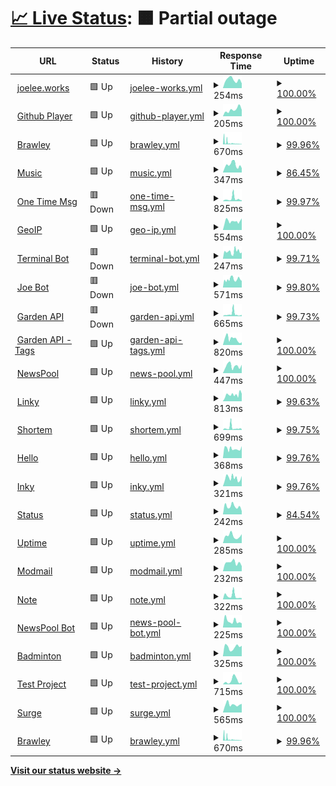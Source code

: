# [📈 Live Status](https://upptime.github.io/upptime): <!--live status--> **🟧 Partial outage**

<!--start: status pages-->
<!-- This summary is generated by Upptime (https://github.com/upptime/upptime) -->
<!-- Do not edit this manually, your changes will be overwritten -->
<!-- prettier-ignore -->
| URL | Status | History | Response Time | Uptime |
| --- | ------ | ------- | ------------- | ------ |
| <img alt="" src="https://icons.duckduckgo.com/ip3/joelee.works.ico" height="13"> [joelee.works](https://joelee.works) | 🟩 Up | [joelee-works.yml](https://github.com/iamsurgee/uptime/commits/HEAD/history/joelee-works.yml) | <details><summary><img alt="Response time graph" src="./graphs/joelee-works/response-time-week.png" height="20"> 254ms</summary><br><a href="https://iamsurgee.github.io/uptime/history/joelee-works"><img alt="Response time 390" src="https://img.shields.io/endpoint?url=https%3A%2F%2Fraw.githubusercontent.com%2Fiamsurgee%2Fuptime%2FHEAD%2Fapi%2Fjoelee-works%2Fresponse-time.json"></a><br><a href="https://iamsurgee.github.io/uptime/history/joelee-works"><img alt="24-hour response time 146" src="https://img.shields.io/endpoint?url=https%3A%2F%2Fraw.githubusercontent.com%2Fiamsurgee%2Fuptime%2FHEAD%2Fapi%2Fjoelee-works%2Fresponse-time-day.json"></a><br><a href="https://iamsurgee.github.io/uptime/history/joelee-works"><img alt="7-day response time 254" src="https://img.shields.io/endpoint?url=https%3A%2F%2Fraw.githubusercontent.com%2Fiamsurgee%2Fuptime%2FHEAD%2Fapi%2Fjoelee-works%2Fresponse-time-week.json"></a><br><a href="https://iamsurgee.github.io/uptime/history/joelee-works"><img alt="30-day response time 391" src="https://img.shields.io/endpoint?url=https%3A%2F%2Fraw.githubusercontent.com%2Fiamsurgee%2Fuptime%2FHEAD%2Fapi%2Fjoelee-works%2Fresponse-time-month.json"></a><br><a href="https://iamsurgee.github.io/uptime/history/joelee-works"><img alt="1-year response time 390" src="https://img.shields.io/endpoint?url=https%3A%2F%2Fraw.githubusercontent.com%2Fiamsurgee%2Fuptime%2FHEAD%2Fapi%2Fjoelee-works%2Fresponse-time-year.json"></a></details> | <details><summary><a href="https://iamsurgee.github.io/uptime/history/joelee-works">100.00%</a></summary><a href="https://iamsurgee.github.io/uptime/history/joelee-works"><img alt="All-time uptime 100.00%" src="https://img.shields.io/endpoint?url=https%3A%2F%2Fraw.githubusercontent.com%2Fiamsurgee%2Fuptime%2FHEAD%2Fapi%2Fjoelee-works%2Fuptime.json"></a><br><a href="https://iamsurgee.github.io/uptime/history/joelee-works"><img alt="24-hour uptime 100.00%" src="https://img.shields.io/endpoint?url=https%3A%2F%2Fraw.githubusercontent.com%2Fiamsurgee%2Fuptime%2FHEAD%2Fapi%2Fjoelee-works%2Fuptime-day.json"></a><br><a href="https://iamsurgee.github.io/uptime/history/joelee-works"><img alt="7-day uptime 100.00%" src="https://img.shields.io/endpoint?url=https%3A%2F%2Fraw.githubusercontent.com%2Fiamsurgee%2Fuptime%2FHEAD%2Fapi%2Fjoelee-works%2Fuptime-week.json"></a><br><a href="https://iamsurgee.github.io/uptime/history/joelee-works"><img alt="30-day uptime 100.00%" src="https://img.shields.io/endpoint?url=https%3A%2F%2Fraw.githubusercontent.com%2Fiamsurgee%2Fuptime%2FHEAD%2Fapi%2Fjoelee-works%2Fuptime-month.json"></a><br><a href="https://iamsurgee.github.io/uptime/history/joelee-works"><img alt="1-year uptime 100.00%" src="https://img.shields.io/endpoint?url=https%3A%2F%2Fraw.githubusercontent.com%2Fiamsurgee%2Fuptime%2FHEAD%2Fapi%2Fjoelee-works%2Fuptime-year.json"></a></details>
| <img alt="" src="https://icons.duckduckgo.com/ip3/music.joelee.works.ico" height="13"> [Github Player](https://music.joelee.works) | 🟩 Up | [github-player.yml](https://github.com/iamsurgee/uptime/commits/HEAD/history/github-player.yml) | <details><summary><img alt="Response time graph" src="./graphs/github-player/response-time-week.png" height="20"> 205ms</summary><br><a href="https://iamsurgee.github.io/uptime/history/github-player"><img alt="Response time 195" src="https://img.shields.io/endpoint?url=https%3A%2F%2Fraw.githubusercontent.com%2Fiamsurgee%2Fuptime%2FHEAD%2Fapi%2Fgithub-player%2Fresponse-time.json"></a><br><a href="https://iamsurgee.github.io/uptime/history/github-player"><img alt="24-hour response time 199" src="https://img.shields.io/endpoint?url=https%3A%2F%2Fraw.githubusercontent.com%2Fiamsurgee%2Fuptime%2FHEAD%2Fapi%2Fgithub-player%2Fresponse-time-day.json"></a><br><a href="https://iamsurgee.github.io/uptime/history/github-player"><img alt="7-day response time 205" src="https://img.shields.io/endpoint?url=https%3A%2F%2Fraw.githubusercontent.com%2Fiamsurgee%2Fuptime%2FHEAD%2Fapi%2Fgithub-player%2Fresponse-time-week.json"></a><br><a href="https://iamsurgee.github.io/uptime/history/github-player"><img alt="30-day response time 208" src="https://img.shields.io/endpoint?url=https%3A%2F%2Fraw.githubusercontent.com%2Fiamsurgee%2Fuptime%2FHEAD%2Fapi%2Fgithub-player%2Fresponse-time-month.json"></a><br><a href="https://iamsurgee.github.io/uptime/history/github-player"><img alt="1-year response time 195" src="https://img.shields.io/endpoint?url=https%3A%2F%2Fraw.githubusercontent.com%2Fiamsurgee%2Fuptime%2FHEAD%2Fapi%2Fgithub-player%2Fresponse-time-year.json"></a></details> | <details><summary><a href="https://iamsurgee.github.io/uptime/history/github-player">100.00%</a></summary><a href="https://iamsurgee.github.io/uptime/history/github-player"><img alt="All-time uptime 100.00%" src="https://img.shields.io/endpoint?url=https%3A%2F%2Fraw.githubusercontent.com%2Fiamsurgee%2Fuptime%2FHEAD%2Fapi%2Fgithub-player%2Fuptime.json"></a><br><a href="https://iamsurgee.github.io/uptime/history/github-player"><img alt="24-hour uptime 100.00%" src="https://img.shields.io/endpoint?url=https%3A%2F%2Fraw.githubusercontent.com%2Fiamsurgee%2Fuptime%2FHEAD%2Fapi%2Fgithub-player%2Fuptime-day.json"></a><br><a href="https://iamsurgee.github.io/uptime/history/github-player"><img alt="7-day uptime 100.00%" src="https://img.shields.io/endpoint?url=https%3A%2F%2Fraw.githubusercontent.com%2Fiamsurgee%2Fuptime%2FHEAD%2Fapi%2Fgithub-player%2Fuptime-week.json"></a><br><a href="https://iamsurgee.github.io/uptime/history/github-player"><img alt="30-day uptime 100.00%" src="https://img.shields.io/endpoint?url=https%3A%2F%2Fraw.githubusercontent.com%2Fiamsurgee%2Fuptime%2FHEAD%2Fapi%2Fgithub-player%2Fuptime-month.json"></a><br><a href="https://iamsurgee.github.io/uptime/history/github-player"><img alt="1-year uptime 100.00%" src="https://img.shields.io/endpoint?url=https%3A%2F%2Fraw.githubusercontent.com%2Fiamsurgee%2Fuptime%2FHEAD%2Fapi%2Fgithub-player%2Fuptime-year.json"></a></details>
| <img alt="" src="https://icons.duckduckgo.com/ip3/cruelajarevents--leecheeyong.repl.co.ico" height="13"> [Brawley](https://cruelajarevents--leecheeyong.repl.co/) | 🟩 Up | [brawley.yml](https://github.com/iamsurgee/uptime/commits/HEAD/history/brawley.yml) | <details><summary><img alt="Response time graph" src="./graphs/brawley/response-time-week.png" height="20"> 670ms</summary><br><a href="https://iamsurgee.github.io/uptime/history/brawley"><img alt="Response time 725" src="https://img.shields.io/endpoint?url=https%3A%2F%2Fraw.githubusercontent.com%2Fiamsurgee%2Fuptime%2FHEAD%2Fapi%2Fbrawley%2Fresponse-time.json"></a><br><a href="https://iamsurgee.github.io/uptime/history/brawley"><img alt="24-hour response time 152" src="https://img.shields.io/endpoint?url=https%3A%2F%2Fraw.githubusercontent.com%2Fiamsurgee%2Fuptime%2FHEAD%2Fapi%2Fbrawley%2Fresponse-time-day.json"></a><br><a href="https://iamsurgee.github.io/uptime/history/brawley"><img alt="7-day response time 670" src="https://img.shields.io/endpoint?url=https%3A%2F%2Fraw.githubusercontent.com%2Fiamsurgee%2Fuptime%2FHEAD%2Fapi%2Fbrawley%2Fresponse-time-week.json"></a><br><a href="https://iamsurgee.github.io/uptime/history/brawley"><img alt="30-day response time 725" src="https://img.shields.io/endpoint?url=https%3A%2F%2Fraw.githubusercontent.com%2Fiamsurgee%2Fuptime%2FHEAD%2Fapi%2Fbrawley%2Fresponse-time-month.json"></a><br><a href="https://iamsurgee.github.io/uptime/history/brawley"><img alt="1-year response time 725" src="https://img.shields.io/endpoint?url=https%3A%2F%2Fraw.githubusercontent.com%2Fiamsurgee%2Fuptime%2FHEAD%2Fapi%2Fbrawley%2Fresponse-time-year.json"></a></details> | <details><summary><a href="https://iamsurgee.github.io/uptime/history/brawley">99.96%</a></summary><a href="https://iamsurgee.github.io/uptime/history/brawley"><img alt="All-time uptime 99.79%" src="https://img.shields.io/endpoint?url=https%3A%2F%2Fraw.githubusercontent.com%2Fiamsurgee%2Fuptime%2FHEAD%2Fapi%2Fbrawley%2Fuptime.json"></a><br><a href="https://iamsurgee.github.io/uptime/history/brawley"><img alt="24-hour uptime 99.74%" src="https://img.shields.io/endpoint?url=https%3A%2F%2Fraw.githubusercontent.com%2Fiamsurgee%2Fuptime%2FHEAD%2Fapi%2Fbrawley%2Fuptime-day.json"></a><br><a href="https://iamsurgee.github.io/uptime/history/brawley"><img alt="7-day uptime 99.96%" src="https://img.shields.io/endpoint?url=https%3A%2F%2Fraw.githubusercontent.com%2Fiamsurgee%2Fuptime%2FHEAD%2Fapi%2Fbrawley%2Fuptime-week.json"></a><br><a href="https://iamsurgee.github.io/uptime/history/brawley"><img alt="30-day uptime 99.79%" src="https://img.shields.io/endpoint?url=https%3A%2F%2Fraw.githubusercontent.com%2Fiamsurgee%2Fuptime%2FHEAD%2Fapi%2Fbrawley%2Fuptime-month.json"></a><br><a href="https://iamsurgee.github.io/uptime/history/brawley"><img alt="1-year uptime 99.79%" src="https://img.shields.io/endpoint?url=https%3A%2F%2Fraw.githubusercontent.com%2Fiamsurgee%2Fuptime%2FHEAD%2Fapi%2Fbrawley%2Fuptime-year.json"></a></details>
| <img alt="" src="https://icons.duckduckgo.com/ip3/music.is-a.dev.ico" height="13"> [Music](https://music.is-a.dev) | 🟩 Up | [music.yml](https://github.com/iamsurgee/uptime/commits/HEAD/history/music.yml) | <details><summary><img alt="Response time graph" src="./graphs/music/response-time-week.png" height="20"> 347ms</summary><br><a href="https://iamsurgee.github.io/uptime/history/music"><img alt="Response time 906" src="https://img.shields.io/endpoint?url=https%3A%2F%2Fraw.githubusercontent.com%2Fiamsurgee%2Fuptime%2FHEAD%2Fapi%2Fmusic%2Fresponse-time.json"></a><br><a href="https://iamsurgee.github.io/uptime/history/music"><img alt="24-hour response time 201" src="https://img.shields.io/endpoint?url=https%3A%2F%2Fraw.githubusercontent.com%2Fiamsurgee%2Fuptime%2FHEAD%2Fapi%2Fmusic%2Fresponse-time-day.json"></a><br><a href="https://iamsurgee.github.io/uptime/history/music"><img alt="7-day response time 347" src="https://img.shields.io/endpoint?url=https%3A%2F%2Fraw.githubusercontent.com%2Fiamsurgee%2Fuptime%2FHEAD%2Fapi%2Fmusic%2Fresponse-time-week.json"></a><br><a href="https://iamsurgee.github.io/uptime/history/music"><img alt="30-day response time 964" src="https://img.shields.io/endpoint?url=https%3A%2F%2Fraw.githubusercontent.com%2Fiamsurgee%2Fuptime%2FHEAD%2Fapi%2Fmusic%2Fresponse-time-month.json"></a><br><a href="https://iamsurgee.github.io/uptime/history/music"><img alt="1-year response time 906" src="https://img.shields.io/endpoint?url=https%3A%2F%2Fraw.githubusercontent.com%2Fiamsurgee%2Fuptime%2FHEAD%2Fapi%2Fmusic%2Fresponse-time-year.json"></a></details> | <details><summary><a href="https://iamsurgee.github.io/uptime/history/music">86.45%</a></summary><a href="https://iamsurgee.github.io/uptime/history/music"><img alt="All-time uptime 98.21%" src="https://img.shields.io/endpoint?url=https%3A%2F%2Fraw.githubusercontent.com%2Fiamsurgee%2Fuptime%2FHEAD%2Fapi%2Fmusic%2Fuptime.json"></a><br><a href="https://iamsurgee.github.io/uptime/history/music"><img alt="24-hour uptime 100.00%" src="https://img.shields.io/endpoint?url=https%3A%2F%2Fraw.githubusercontent.com%2Fiamsurgee%2Fuptime%2FHEAD%2Fapi%2Fmusic%2Fuptime-day.json"></a><br><a href="https://iamsurgee.github.io/uptime/history/music"><img alt="7-day uptime 86.45%" src="https://img.shields.io/endpoint?url=https%3A%2F%2Fraw.githubusercontent.com%2Fiamsurgee%2Fuptime%2FHEAD%2Fapi%2Fmusic%2Fuptime-week.json"></a><br><a href="https://iamsurgee.github.io/uptime/history/music"><img alt="30-day uptime 96.80%" src="https://img.shields.io/endpoint?url=https%3A%2F%2Fraw.githubusercontent.com%2Fiamsurgee%2Fuptime%2FHEAD%2Fapi%2Fmusic%2Fuptime-month.json"></a><br><a href="https://iamsurgee.github.io/uptime/history/music"><img alt="1-year uptime 98.21%" src="https://img.shields.io/endpoint?url=https%3A%2F%2Fraw.githubusercontent.com%2Fiamsurgee%2Fuptime%2FHEAD%2Fapi%2Fmusic%2Fuptime-year.json"></a></details>
| <img alt="" src="https://icons.duckduckgo.com/ip3/onemsg.js.org.ico" height="13"> [One Time Msg](https://onemsg.js.org/) | 🟥 Down | [one-time-msg.yml](https://github.com/iamsurgee/uptime/commits/HEAD/history/one-time-msg.yml) | <details><summary><img alt="Response time graph" src="./graphs/one-time-msg/response-time-week.png" height="20"> 825ms</summary><br><a href="https://iamsurgee.github.io/uptime/history/one-time-msg"><img alt="Response time 1287" src="https://img.shields.io/endpoint?url=https%3A%2F%2Fraw.githubusercontent.com%2Fiamsurgee%2Fuptime%2FHEAD%2Fapi%2Fone-time-msg%2Fresponse-time.json"></a><br><a href="https://iamsurgee.github.io/uptime/history/one-time-msg"><img alt="24-hour response time 329" src="https://img.shields.io/endpoint?url=https%3A%2F%2Fraw.githubusercontent.com%2Fiamsurgee%2Fuptime%2FHEAD%2Fapi%2Fone-time-msg%2Fresponse-time-day.json"></a><br><a href="https://iamsurgee.github.io/uptime/history/one-time-msg"><img alt="7-day response time 825" src="https://img.shields.io/endpoint?url=https%3A%2F%2Fraw.githubusercontent.com%2Fiamsurgee%2Fuptime%2FHEAD%2Fapi%2Fone-time-msg%2Fresponse-time-week.json"></a><br><a href="https://iamsurgee.github.io/uptime/history/one-time-msg"><img alt="30-day response time 1568" src="https://img.shields.io/endpoint?url=https%3A%2F%2Fraw.githubusercontent.com%2Fiamsurgee%2Fuptime%2FHEAD%2Fapi%2Fone-time-msg%2Fresponse-time-month.json"></a><br><a href="https://iamsurgee.github.io/uptime/history/one-time-msg"><img alt="1-year response time 1287" src="https://img.shields.io/endpoint?url=https%3A%2F%2Fraw.githubusercontent.com%2Fiamsurgee%2Fuptime%2FHEAD%2Fapi%2Fone-time-msg%2Fresponse-time-year.json"></a></details> | <details><summary><a href="https://iamsurgee.github.io/uptime/history/one-time-msg">99.97%</a></summary><a href="https://iamsurgee.github.io/uptime/history/one-time-msg"><img alt="All-time uptime 99.46%" src="https://img.shields.io/endpoint?url=https%3A%2F%2Fraw.githubusercontent.com%2Fiamsurgee%2Fuptime%2FHEAD%2Fapi%2Fone-time-msg%2Fuptime.json"></a><br><a href="https://iamsurgee.github.io/uptime/history/one-time-msg"><img alt="24-hour uptime 99.78%" src="https://img.shields.io/endpoint?url=https%3A%2F%2Fraw.githubusercontent.com%2Fiamsurgee%2Fuptime%2FHEAD%2Fapi%2Fone-time-msg%2Fuptime-day.json"></a><br><a href="https://iamsurgee.github.io/uptime/history/one-time-msg"><img alt="7-day uptime 99.97%" src="https://img.shields.io/endpoint?url=https%3A%2F%2Fraw.githubusercontent.com%2Fiamsurgee%2Fuptime%2FHEAD%2Fapi%2Fone-time-msg%2Fuptime-week.json"></a><br><a href="https://iamsurgee.github.io/uptime/history/one-time-msg"><img alt="30-day uptime 99.91%" src="https://img.shields.io/endpoint?url=https%3A%2F%2Fraw.githubusercontent.com%2Fiamsurgee%2Fuptime%2FHEAD%2Fapi%2Fone-time-msg%2Fuptime-month.json"></a><br><a href="https://iamsurgee.github.io/uptime/history/one-time-msg"><img alt="1-year uptime 99.46%" src="https://img.shields.io/endpoint?url=https%3A%2F%2Fraw.githubusercontent.com%2Fiamsurgee%2Fuptime%2FHEAD%2Fapi%2Fone-time-msg%2Fuptime-year.json"></a></details>
| <img alt="" src="https://icons.duckduckgo.com/ip3/geoip.bsyou.repl.co.ico" height="13"> [GeoIP](https://geoip.bsyou.repl.co/) | 🟩 Up | [geo-ip.yml](https://github.com/iamsurgee/uptime/commits/HEAD/history/geo-ip.yml) | <details><summary><img alt="Response time graph" src="./graphs/geo-ip/response-time-week.png" height="20"> 554ms</summary><br><a href="https://iamsurgee.github.io/uptime/history/geo-ip"><img alt="Response time 1407" src="https://img.shields.io/endpoint?url=https%3A%2F%2Fraw.githubusercontent.com%2Fiamsurgee%2Fuptime%2FHEAD%2Fapi%2Fgeo-ip%2Fresponse-time.json"></a><br><a href="https://iamsurgee.github.io/uptime/history/geo-ip"><img alt="24-hour response time 733" src="https://img.shields.io/endpoint?url=https%3A%2F%2Fraw.githubusercontent.com%2Fiamsurgee%2Fuptime%2FHEAD%2Fapi%2Fgeo-ip%2Fresponse-time-day.json"></a><br><a href="https://iamsurgee.github.io/uptime/history/geo-ip"><img alt="7-day response time 554" src="https://img.shields.io/endpoint?url=https%3A%2F%2Fraw.githubusercontent.com%2Fiamsurgee%2Fuptime%2FHEAD%2Fapi%2Fgeo-ip%2Fresponse-time-week.json"></a><br><a href="https://iamsurgee.github.io/uptime/history/geo-ip"><img alt="30-day response time 1175" src="https://img.shields.io/endpoint?url=https%3A%2F%2Fraw.githubusercontent.com%2Fiamsurgee%2Fuptime%2FHEAD%2Fapi%2Fgeo-ip%2Fresponse-time-month.json"></a><br><a href="https://iamsurgee.github.io/uptime/history/geo-ip"><img alt="1-year response time 1407" src="https://img.shields.io/endpoint?url=https%3A%2F%2Fraw.githubusercontent.com%2Fiamsurgee%2Fuptime%2FHEAD%2Fapi%2Fgeo-ip%2Fresponse-time-year.json"></a></details> | <details><summary><a href="https://iamsurgee.github.io/uptime/history/geo-ip">100.00%</a></summary><a href="https://iamsurgee.github.io/uptime/history/geo-ip"><img alt="All-time uptime 99.79%" src="https://img.shields.io/endpoint?url=https%3A%2F%2Fraw.githubusercontent.com%2Fiamsurgee%2Fuptime%2FHEAD%2Fapi%2Fgeo-ip%2Fuptime.json"></a><br><a href="https://iamsurgee.github.io/uptime/history/geo-ip"><img alt="24-hour uptime 100.00%" src="https://img.shields.io/endpoint?url=https%3A%2F%2Fraw.githubusercontent.com%2Fiamsurgee%2Fuptime%2FHEAD%2Fapi%2Fgeo-ip%2Fuptime-day.json"></a><br><a href="https://iamsurgee.github.io/uptime/history/geo-ip"><img alt="7-day uptime 100.00%" src="https://img.shields.io/endpoint?url=https%3A%2F%2Fraw.githubusercontent.com%2Fiamsurgee%2Fuptime%2FHEAD%2Fapi%2Fgeo-ip%2Fuptime-week.json"></a><br><a href="https://iamsurgee.github.io/uptime/history/geo-ip"><img alt="30-day uptime 99.96%" src="https://img.shields.io/endpoint?url=https%3A%2F%2Fraw.githubusercontent.com%2Fiamsurgee%2Fuptime%2FHEAD%2Fapi%2Fgeo-ip%2Fuptime-month.json"></a><br><a href="https://iamsurgee.github.io/uptime/history/geo-ip"><img alt="1-year uptime 99.79%" src="https://img.shields.io/endpoint?url=https%3A%2F%2Fraw.githubusercontent.com%2Fiamsurgee%2Fuptime%2FHEAD%2Fapi%2Fgeo-ip%2Fuptime-year.json"></a></details>
| <img alt="" src="https://icons.duckduckgo.com/ip3/terminal.bsyou.repl.co.ico" height="13"> [Terminal Bot](https://terminal.bsyou.repl.co/) | 🟥 Down | [terminal-bot.yml](https://github.com/iamsurgee/uptime/commits/HEAD/history/terminal-bot.yml) | <details><summary><img alt="Response time graph" src="./graphs/terminal-bot/response-time-week.png" height="20"> 247ms</summary><br><a href="https://iamsurgee.github.io/uptime/history/terminal-bot"><img alt="Response time 1097" src="https://img.shields.io/endpoint?url=https%3A%2F%2Fraw.githubusercontent.com%2Fiamsurgee%2Fuptime%2FHEAD%2Fapi%2Fterminal-bot%2Fresponse-time.json"></a><br><a href="https://iamsurgee.github.io/uptime/history/terminal-bot"><img alt="24-hour response time 219" src="https://img.shields.io/endpoint?url=https%3A%2F%2Fraw.githubusercontent.com%2Fiamsurgee%2Fuptime%2FHEAD%2Fapi%2Fterminal-bot%2Fresponse-time-day.json"></a><br><a href="https://iamsurgee.github.io/uptime/history/terminal-bot"><img alt="7-day response time 247" src="https://img.shields.io/endpoint?url=https%3A%2F%2Fraw.githubusercontent.com%2Fiamsurgee%2Fuptime%2FHEAD%2Fapi%2Fterminal-bot%2Fresponse-time-week.json"></a><br><a href="https://iamsurgee.github.io/uptime/history/terminal-bot"><img alt="30-day response time 710" src="https://img.shields.io/endpoint?url=https%3A%2F%2Fraw.githubusercontent.com%2Fiamsurgee%2Fuptime%2FHEAD%2Fapi%2Fterminal-bot%2Fresponse-time-month.json"></a><br><a href="https://iamsurgee.github.io/uptime/history/terminal-bot"><img alt="1-year response time 1097" src="https://img.shields.io/endpoint?url=https%3A%2F%2Fraw.githubusercontent.com%2Fiamsurgee%2Fuptime%2FHEAD%2Fapi%2Fterminal-bot%2Fresponse-time-year.json"></a></details> | <details><summary><a href="https://iamsurgee.github.io/uptime/history/terminal-bot">99.71%</a></summary><a href="https://iamsurgee.github.io/uptime/history/terminal-bot"><img alt="All-time uptime 99.69%" src="https://img.shields.io/endpoint?url=https%3A%2F%2Fraw.githubusercontent.com%2Fiamsurgee%2Fuptime%2FHEAD%2Fapi%2Fterminal-bot%2Fuptime.json"></a><br><a href="https://iamsurgee.github.io/uptime/history/terminal-bot"><img alt="24-hour uptime 99.84%" src="https://img.shields.io/endpoint?url=https%3A%2F%2Fraw.githubusercontent.com%2Fiamsurgee%2Fuptime%2FHEAD%2Fapi%2Fterminal-bot%2Fuptime-day.json"></a><br><a href="https://iamsurgee.github.io/uptime/history/terminal-bot"><img alt="7-day uptime 99.71%" src="https://img.shields.io/endpoint?url=https%3A%2F%2Fraw.githubusercontent.com%2Fiamsurgee%2Fuptime%2FHEAD%2Fapi%2Fterminal-bot%2Fuptime-week.json"></a><br><a href="https://iamsurgee.github.io/uptime/history/terminal-bot"><img alt="30-day uptime 99.89%" src="https://img.shields.io/endpoint?url=https%3A%2F%2Fraw.githubusercontent.com%2Fiamsurgee%2Fuptime%2FHEAD%2Fapi%2Fterminal-bot%2Fuptime-month.json"></a><br><a href="https://iamsurgee.github.io/uptime/history/terminal-bot"><img alt="1-year uptime 99.69%" src="https://img.shields.io/endpoint?url=https%3A%2F%2Fraw.githubusercontent.com%2Fiamsurgee%2Fuptime%2FHEAD%2Fapi%2Fterminal-bot%2Fuptime-year.json"></a></details>
| <img alt="" src="https://icons.duckduckgo.com/ip3/oddballnuttynumericalanalysis--cjyou.repl.co.ico" height="13"> [Joe Bot](https://oddballnuttynumericalanalysis--cjyou.repl.co/) | 🟥 Down | [joe-bot.yml](https://github.com/iamsurgee/uptime/commits/HEAD/history/joe-bot.yml) | <details><summary><img alt="Response time graph" src="./graphs/joe-bot/response-time-week.png" height="20"> 571ms</summary><br><a href="https://iamsurgee.github.io/uptime/history/joe-bot"><img alt="Response time 1073" src="https://img.shields.io/endpoint?url=https%3A%2F%2Fraw.githubusercontent.com%2Fiamsurgee%2Fuptime%2FHEAD%2Fapi%2Fjoe-bot%2Fresponse-time.json"></a><br><a href="https://iamsurgee.github.io/uptime/history/joe-bot"><img alt="24-hour response time 2292" src="https://img.shields.io/endpoint?url=https%3A%2F%2Fraw.githubusercontent.com%2Fiamsurgee%2Fuptime%2FHEAD%2Fapi%2Fjoe-bot%2Fresponse-time-day.json"></a><br><a href="https://iamsurgee.github.io/uptime/history/joe-bot"><img alt="7-day response time 571" src="https://img.shields.io/endpoint?url=https%3A%2F%2Fraw.githubusercontent.com%2Fiamsurgee%2Fuptime%2FHEAD%2Fapi%2Fjoe-bot%2Fresponse-time-week.json"></a><br><a href="https://iamsurgee.github.io/uptime/history/joe-bot"><img alt="30-day response time 707" src="https://img.shields.io/endpoint?url=https%3A%2F%2Fraw.githubusercontent.com%2Fiamsurgee%2Fuptime%2FHEAD%2Fapi%2Fjoe-bot%2Fresponse-time-month.json"></a><br><a href="https://iamsurgee.github.io/uptime/history/joe-bot"><img alt="1-year response time 1073" src="https://img.shields.io/endpoint?url=https%3A%2F%2Fraw.githubusercontent.com%2Fiamsurgee%2Fuptime%2FHEAD%2Fapi%2Fjoe-bot%2Fresponse-time-year.json"></a></details> | <details><summary><a href="https://iamsurgee.github.io/uptime/history/joe-bot">99.80%</a></summary><a href="https://iamsurgee.github.io/uptime/history/joe-bot"><img alt="All-time uptime 99.50%" src="https://img.shields.io/endpoint?url=https%3A%2F%2Fraw.githubusercontent.com%2Fiamsurgee%2Fuptime%2FHEAD%2Fapi%2Fjoe-bot%2Fuptime.json"></a><br><a href="https://iamsurgee.github.io/uptime/history/joe-bot"><img alt="24-hour uptime 99.88%" src="https://img.shields.io/endpoint?url=https%3A%2F%2Fraw.githubusercontent.com%2Fiamsurgee%2Fuptime%2FHEAD%2Fapi%2Fjoe-bot%2Fuptime-day.json"></a><br><a href="https://iamsurgee.github.io/uptime/history/joe-bot"><img alt="7-day uptime 99.80%" src="https://img.shields.io/endpoint?url=https%3A%2F%2Fraw.githubusercontent.com%2Fiamsurgee%2Fuptime%2FHEAD%2Fapi%2Fjoe-bot%2Fuptime-week.json"></a><br><a href="https://iamsurgee.github.io/uptime/history/joe-bot"><img alt="30-day uptime 99.83%" src="https://img.shields.io/endpoint?url=https%3A%2F%2Fraw.githubusercontent.com%2Fiamsurgee%2Fuptime%2FHEAD%2Fapi%2Fjoe-bot%2Fuptime-month.json"></a><br><a href="https://iamsurgee.github.io/uptime/history/joe-bot"><img alt="1-year uptime 99.50%" src="https://img.shields.io/endpoint?url=https%3A%2F%2Fraw.githubusercontent.com%2Fiamsurgee%2Fuptime%2FHEAD%2Fapi%2Fjoe-bot%2Fuptime-year.json"></a></details>
| <img alt="" src="https://icons.duckduckgo.com/ip3/garden.is-a.dev.ico" height="13"> [Garden API](https://garden.is-a.dev) | 🟥 Down | [garden-api.yml](https://github.com/iamsurgee/uptime/commits/HEAD/history/garden-api.yml) | <details><summary><img alt="Response time graph" src="./graphs/garden-api/response-time-week.png" height="20"> 665ms</summary><br><a href="https://iamsurgee.github.io/uptime/history/garden-api"><img alt="Response time 942" src="https://img.shields.io/endpoint?url=https%3A%2F%2Fraw.githubusercontent.com%2Fiamsurgee%2Fuptime%2FHEAD%2Fapi%2Fgarden-api%2Fresponse-time.json"></a><br><a href="https://iamsurgee.github.io/uptime/history/garden-api"><img alt="24-hour response time 394" src="https://img.shields.io/endpoint?url=https%3A%2F%2Fraw.githubusercontent.com%2Fiamsurgee%2Fuptime%2FHEAD%2Fapi%2Fgarden-api%2Fresponse-time-day.json"></a><br><a href="https://iamsurgee.github.io/uptime/history/garden-api"><img alt="7-day response time 665" src="https://img.shields.io/endpoint?url=https%3A%2F%2Fraw.githubusercontent.com%2Fiamsurgee%2Fuptime%2FHEAD%2Fapi%2Fgarden-api%2Fresponse-time-week.json"></a><br><a href="https://iamsurgee.github.io/uptime/history/garden-api"><img alt="30-day response time 1090" src="https://img.shields.io/endpoint?url=https%3A%2F%2Fraw.githubusercontent.com%2Fiamsurgee%2Fuptime%2FHEAD%2Fapi%2Fgarden-api%2Fresponse-time-month.json"></a><br><a href="https://iamsurgee.github.io/uptime/history/garden-api"><img alt="1-year response time 942" src="https://img.shields.io/endpoint?url=https%3A%2F%2Fraw.githubusercontent.com%2Fiamsurgee%2Fuptime%2FHEAD%2Fapi%2Fgarden-api%2Fresponse-time-year.json"></a></details> | <details><summary><a href="https://iamsurgee.github.io/uptime/history/garden-api">99.73%</a></summary><a href="https://iamsurgee.github.io/uptime/history/garden-api"><img alt="All-time uptime 99.62%" src="https://img.shields.io/endpoint?url=https%3A%2F%2Fraw.githubusercontent.com%2Fiamsurgee%2Fuptime%2FHEAD%2Fapi%2Fgarden-api%2Fuptime.json"></a><br><a href="https://iamsurgee.github.io/uptime/history/garden-api"><img alt="24-hour uptime 99.91%" src="https://img.shields.io/endpoint?url=https%3A%2F%2Fraw.githubusercontent.com%2Fiamsurgee%2Fuptime%2FHEAD%2Fapi%2Fgarden-api%2Fuptime-day.json"></a><br><a href="https://iamsurgee.github.io/uptime/history/garden-api"><img alt="7-day uptime 99.73%" src="https://img.shields.io/endpoint?url=https%3A%2F%2Fraw.githubusercontent.com%2Fiamsurgee%2Fuptime%2FHEAD%2Fapi%2Fgarden-api%2Fuptime-week.json"></a><br><a href="https://iamsurgee.github.io/uptime/history/garden-api"><img alt="30-day uptime 99.90%" src="https://img.shields.io/endpoint?url=https%3A%2F%2Fraw.githubusercontent.com%2Fiamsurgee%2Fuptime%2FHEAD%2Fapi%2Fgarden-api%2Fuptime-month.json"></a><br><a href="https://iamsurgee.github.io/uptime/history/garden-api"><img alt="1-year uptime 99.62%" src="https://img.shields.io/endpoint?url=https%3A%2F%2Fraw.githubusercontent.com%2Fiamsurgee%2Fuptime%2FHEAD%2Fapi%2Fgarden-api%2Fuptime-year.json"></a></details>
| <img alt="" src="https://icons.duckduckgo.com/ip3/garden.is-a.dev.ico" height="13"> [Garden API - Tags](https://garden.is-a.dev/v2/tags) | 🟩 Up | [garden-api-tags.yml](https://github.com/iamsurgee/uptime/commits/HEAD/history/garden-api-tags.yml) | <details><summary><img alt="Response time graph" src="./graphs/garden-api-tags/response-time-week.png" height="20"> 820ms</summary><br><a href="https://iamsurgee.github.io/uptime/history/garden-api-tags"><img alt="Response time 746" src="https://img.shields.io/endpoint?url=https%3A%2F%2Fraw.githubusercontent.com%2Fiamsurgee%2Fuptime%2FHEAD%2Fapi%2Fgarden-api-tags%2Fresponse-time.json"></a><br><a href="https://iamsurgee.github.io/uptime/history/garden-api-tags"><img alt="24-hour response time 371" src="https://img.shields.io/endpoint?url=https%3A%2F%2Fraw.githubusercontent.com%2Fiamsurgee%2Fuptime%2FHEAD%2Fapi%2Fgarden-api-tags%2Fresponse-time-day.json"></a><br><a href="https://iamsurgee.github.io/uptime/history/garden-api-tags"><img alt="7-day response time 820" src="https://img.shields.io/endpoint?url=https%3A%2F%2Fraw.githubusercontent.com%2Fiamsurgee%2Fuptime%2FHEAD%2Fapi%2Fgarden-api-tags%2Fresponse-time-week.json"></a><br><a href="https://iamsurgee.github.io/uptime/history/garden-api-tags"><img alt="30-day response time 746" src="https://img.shields.io/endpoint?url=https%3A%2F%2Fraw.githubusercontent.com%2Fiamsurgee%2Fuptime%2FHEAD%2Fapi%2Fgarden-api-tags%2Fresponse-time-month.json"></a><br><a href="https://iamsurgee.github.io/uptime/history/garden-api-tags"><img alt="1-year response time 746" src="https://img.shields.io/endpoint?url=https%3A%2F%2Fraw.githubusercontent.com%2Fiamsurgee%2Fuptime%2FHEAD%2Fapi%2Fgarden-api-tags%2Fresponse-time-year.json"></a></details> | <details><summary><a href="https://iamsurgee.github.io/uptime/history/garden-api-tags">100.00%</a></summary><a href="https://iamsurgee.github.io/uptime/history/garden-api-tags"><img alt="All-time uptime 99.62%" src="https://img.shields.io/endpoint?url=https%3A%2F%2Fraw.githubusercontent.com%2Fiamsurgee%2Fuptime%2FHEAD%2Fapi%2Fgarden-api-tags%2Fuptime.json"></a><br><a href="https://iamsurgee.github.io/uptime/history/garden-api-tags"><img alt="24-hour uptime 100.00%" src="https://img.shields.io/endpoint?url=https%3A%2F%2Fraw.githubusercontent.com%2Fiamsurgee%2Fuptime%2FHEAD%2Fapi%2Fgarden-api-tags%2Fuptime-day.json"></a><br><a href="https://iamsurgee.github.io/uptime/history/garden-api-tags"><img alt="7-day uptime 100.00%" src="https://img.shields.io/endpoint?url=https%3A%2F%2Fraw.githubusercontent.com%2Fiamsurgee%2Fuptime%2FHEAD%2Fapi%2Fgarden-api-tags%2Fuptime-week.json"></a><br><a href="https://iamsurgee.github.io/uptime/history/garden-api-tags"><img alt="30-day uptime 99.62%" src="https://img.shields.io/endpoint?url=https%3A%2F%2Fraw.githubusercontent.com%2Fiamsurgee%2Fuptime%2FHEAD%2Fapi%2Fgarden-api-tags%2Fuptime-month.json"></a><br><a href="https://iamsurgee.github.io/uptime/history/garden-api-tags"><img alt="1-year uptime 99.62%" src="https://img.shields.io/endpoint?url=https%3A%2F%2Fraw.githubusercontent.com%2Fiamsurgee%2Fuptime%2FHEAD%2Fapi%2Fgarden-api-tags%2Fuptime-year.json"></a></details>
| <img alt="" src="https://icons.duckduckgo.com/ip3/newspool.js.org.ico" height="13"> [NewsPool](https://newspool.js.org) | 🟩 Up | [news-pool.yml](https://github.com/iamsurgee/uptime/commits/HEAD/history/news-pool.yml) | <details><summary><img alt="Response time graph" src="./graphs/news-pool/response-time-week.png" height="20"> 447ms</summary><br><a href="https://iamsurgee.github.io/uptime/history/news-pool"><img alt="Response time 1570" src="https://img.shields.io/endpoint?url=https%3A%2F%2Fraw.githubusercontent.com%2Fiamsurgee%2Fuptime%2FHEAD%2Fapi%2Fnews-pool%2Fresponse-time.json"></a><br><a href="https://iamsurgee.github.io/uptime/history/news-pool"><img alt="24-hour response time 519" src="https://img.shields.io/endpoint?url=https%3A%2F%2Fraw.githubusercontent.com%2Fiamsurgee%2Fuptime%2FHEAD%2Fapi%2Fnews-pool%2Fresponse-time-day.json"></a><br><a href="https://iamsurgee.github.io/uptime/history/news-pool"><img alt="7-day response time 447" src="https://img.shields.io/endpoint?url=https%3A%2F%2Fraw.githubusercontent.com%2Fiamsurgee%2Fuptime%2FHEAD%2Fapi%2Fnews-pool%2Fresponse-time-week.json"></a><br><a href="https://iamsurgee.github.io/uptime/history/news-pool"><img alt="30-day response time 1016" src="https://img.shields.io/endpoint?url=https%3A%2F%2Fraw.githubusercontent.com%2Fiamsurgee%2Fuptime%2FHEAD%2Fapi%2Fnews-pool%2Fresponse-time-month.json"></a><br><a href="https://iamsurgee.github.io/uptime/history/news-pool"><img alt="1-year response time 1570" src="https://img.shields.io/endpoint?url=https%3A%2F%2Fraw.githubusercontent.com%2Fiamsurgee%2Fuptime%2FHEAD%2Fapi%2Fnews-pool%2Fresponse-time-year.json"></a></details> | <details><summary><a href="https://iamsurgee.github.io/uptime/history/news-pool">100.00%</a></summary><a href="https://iamsurgee.github.io/uptime/history/news-pool"><img alt="All-time uptime 99.59%" src="https://img.shields.io/endpoint?url=https%3A%2F%2Fraw.githubusercontent.com%2Fiamsurgee%2Fuptime%2FHEAD%2Fapi%2Fnews-pool%2Fuptime.json"></a><br><a href="https://iamsurgee.github.io/uptime/history/news-pool"><img alt="24-hour uptime 100.00%" src="https://img.shields.io/endpoint?url=https%3A%2F%2Fraw.githubusercontent.com%2Fiamsurgee%2Fuptime%2FHEAD%2Fapi%2Fnews-pool%2Fuptime-day.json"></a><br><a href="https://iamsurgee.github.io/uptime/history/news-pool"><img alt="7-day uptime 100.00%" src="https://img.shields.io/endpoint?url=https%3A%2F%2Fraw.githubusercontent.com%2Fiamsurgee%2Fuptime%2FHEAD%2Fapi%2Fnews-pool%2Fuptime-week.json"></a><br><a href="https://iamsurgee.github.io/uptime/history/news-pool"><img alt="30-day uptime 100.00%" src="https://img.shields.io/endpoint?url=https%3A%2F%2Fraw.githubusercontent.com%2Fiamsurgee%2Fuptime%2FHEAD%2Fapi%2Fnews-pool%2Fuptime-month.json"></a><br><a href="https://iamsurgee.github.io/uptime/history/news-pool"><img alt="1-year uptime 99.59%" src="https://img.shields.io/endpoint?url=https%3A%2F%2Fraw.githubusercontent.com%2Fiamsurgee%2Fuptime%2FHEAD%2Fapi%2Fnews-pool%2Fuptime-year.json"></a></details>
| <img alt="" src="https://icons.duckduckgo.com/ip3/unrealisticgrimvolcano-1.redirector.repl.co.ico" height="13"> [Linky](https://UnrealisticGrimVolcano-1.redirector.repl.co) | 🟩 Up | [linky.yml](https://github.com/iamsurgee/uptime/commits/HEAD/history/linky.yml) | <details><summary><img alt="Response time graph" src="./graphs/linky/response-time-week.png" height="20"> 813ms</summary><br><a href="https://iamsurgee.github.io/uptime/history/linky"><img alt="Response time 8417" src="https://img.shields.io/endpoint?url=https%3A%2F%2Fraw.githubusercontent.com%2Fiamsurgee%2Fuptime%2FHEAD%2Fapi%2Flinky%2Fresponse-time.json"></a><br><a href="https://iamsurgee.github.io/uptime/history/linky"><img alt="24-hour response time 2198" src="https://img.shields.io/endpoint?url=https%3A%2F%2Fraw.githubusercontent.com%2Fiamsurgee%2Fuptime%2FHEAD%2Fapi%2Flinky%2Fresponse-time-day.json"></a><br><a href="https://iamsurgee.github.io/uptime/history/linky"><img alt="7-day response time 813" src="https://img.shields.io/endpoint?url=https%3A%2F%2Fraw.githubusercontent.com%2Fiamsurgee%2Fuptime%2FHEAD%2Fapi%2Flinky%2Fresponse-time-week.json"></a><br><a href="https://iamsurgee.github.io/uptime/history/linky"><img alt="30-day response time 3413" src="https://img.shields.io/endpoint?url=https%3A%2F%2Fraw.githubusercontent.com%2Fiamsurgee%2Fuptime%2FHEAD%2Fapi%2Flinky%2Fresponse-time-month.json"></a><br><a href="https://iamsurgee.github.io/uptime/history/linky"><img alt="1-year response time 8417" src="https://img.shields.io/endpoint?url=https%3A%2F%2Fraw.githubusercontent.com%2Fiamsurgee%2Fuptime%2FHEAD%2Fapi%2Flinky%2Fresponse-time-year.json"></a></details> | <details><summary><a href="https://iamsurgee.github.io/uptime/history/linky">99.63%</a></summary><a href="https://iamsurgee.github.io/uptime/history/linky"><img alt="All-time uptime 96.15%" src="https://img.shields.io/endpoint?url=https%3A%2F%2Fraw.githubusercontent.com%2Fiamsurgee%2Fuptime%2FHEAD%2Fapi%2Flinky%2Fuptime.json"></a><br><a href="https://iamsurgee.github.io/uptime/history/linky"><img alt="24-hour uptime 97.40%" src="https://img.shields.io/endpoint?url=https%3A%2F%2Fraw.githubusercontent.com%2Fiamsurgee%2Fuptime%2FHEAD%2Fapi%2Flinky%2Fuptime-day.json"></a><br><a href="https://iamsurgee.github.io/uptime/history/linky"><img alt="7-day uptime 99.63%" src="https://img.shields.io/endpoint?url=https%3A%2F%2Fraw.githubusercontent.com%2Fiamsurgee%2Fuptime%2FHEAD%2Fapi%2Flinky%2Fuptime-week.json"></a><br><a href="https://iamsurgee.github.io/uptime/history/linky"><img alt="30-day uptime 99.26%" src="https://img.shields.io/endpoint?url=https%3A%2F%2Fraw.githubusercontent.com%2Fiamsurgee%2Fuptime%2FHEAD%2Fapi%2Flinky%2Fuptime-month.json"></a><br><a href="https://iamsurgee.github.io/uptime/history/linky"><img alt="1-year uptime 96.15%" src="https://img.shields.io/endpoint?url=https%3A%2F%2Fraw.githubusercontent.com%2Fiamsurgee%2Fuptime%2FHEAD%2Fapi%2Flinky%2Fuptime-year.json"></a></details>
| <img alt="" src="https://icons.duckduckgo.com/ip3/short.is-a.dev.ico" height="13"> [Shortem](https://short.is-a.dev) | 🟩 Up | [shortem.yml](https://github.com/iamsurgee/uptime/commits/HEAD/history/shortem.yml) | <details><summary><img alt="Response time graph" src="./graphs/shortem/response-time-week.png" height="20"> 699ms</summary><br><a href="https://iamsurgee.github.io/uptime/history/shortem"><img alt="Response time 1572" src="https://img.shields.io/endpoint?url=https%3A%2F%2Fraw.githubusercontent.com%2Fiamsurgee%2Fuptime%2FHEAD%2Fapi%2Fshortem%2Fresponse-time.json"></a><br><a href="https://iamsurgee.github.io/uptime/history/shortem"><img alt="24-hour response time 243" src="https://img.shields.io/endpoint?url=https%3A%2F%2Fraw.githubusercontent.com%2Fiamsurgee%2Fuptime%2FHEAD%2Fapi%2Fshortem%2Fresponse-time-day.json"></a><br><a href="https://iamsurgee.github.io/uptime/history/shortem"><img alt="7-day response time 699" src="https://img.shields.io/endpoint?url=https%3A%2F%2Fraw.githubusercontent.com%2Fiamsurgee%2Fuptime%2FHEAD%2Fapi%2Fshortem%2Fresponse-time-week.json"></a><br><a href="https://iamsurgee.github.io/uptime/history/shortem"><img alt="30-day response time 1177" src="https://img.shields.io/endpoint?url=https%3A%2F%2Fraw.githubusercontent.com%2Fiamsurgee%2Fuptime%2FHEAD%2Fapi%2Fshortem%2Fresponse-time-month.json"></a><br><a href="https://iamsurgee.github.io/uptime/history/shortem"><img alt="1-year response time 1572" src="https://img.shields.io/endpoint?url=https%3A%2F%2Fraw.githubusercontent.com%2Fiamsurgee%2Fuptime%2FHEAD%2Fapi%2Fshortem%2Fresponse-time-year.json"></a></details> | <details><summary><a href="https://iamsurgee.github.io/uptime/history/shortem">99.75%</a></summary><a href="https://iamsurgee.github.io/uptime/history/shortem"><img alt="All-time uptime 96.59%" src="https://img.shields.io/endpoint?url=https%3A%2F%2Fraw.githubusercontent.com%2Fiamsurgee%2Fuptime%2FHEAD%2Fapi%2Fshortem%2Fuptime.json"></a><br><a href="https://iamsurgee.github.io/uptime/history/shortem"><img alt="24-hour uptime 100.00%" src="https://img.shields.io/endpoint?url=https%3A%2F%2Fraw.githubusercontent.com%2Fiamsurgee%2Fuptime%2FHEAD%2Fapi%2Fshortem%2Fuptime-day.json"></a><br><a href="https://iamsurgee.github.io/uptime/history/shortem"><img alt="7-day uptime 99.75%" src="https://img.shields.io/endpoint?url=https%3A%2F%2Fraw.githubusercontent.com%2Fiamsurgee%2Fuptime%2FHEAD%2Fapi%2Fshortem%2Fuptime-week.json"></a><br><a href="https://iamsurgee.github.io/uptime/history/shortem"><img alt="30-day uptime 99.55%" src="https://img.shields.io/endpoint?url=https%3A%2F%2Fraw.githubusercontent.com%2Fiamsurgee%2Fuptime%2FHEAD%2Fapi%2Fshortem%2Fuptime-month.json"></a><br><a href="https://iamsurgee.github.io/uptime/history/shortem"><img alt="1-year uptime 96.59%" src="https://img.shields.io/endpoint?url=https%3A%2F%2Fraw.githubusercontent.com%2Fiamsurgee%2Fuptime%2FHEAD%2Fapi%2Fshortem%2Fuptime-year.json"></a></details>
| <img alt="" src="https://icons.duckduckgo.com/ip3/hello.is-a.dev.ico" height="13"> [Hello](https://hello.is-a.dev) | 🟩 Up | [hello.yml](https://github.com/iamsurgee/uptime/commits/HEAD/history/hello.yml) | <details><summary><img alt="Response time graph" src="./graphs/hello/response-time-week.png" height="20"> 368ms</summary><br><a href="https://iamsurgee.github.io/uptime/history/hello"><img alt="Response time 1612" src="https://img.shields.io/endpoint?url=https%3A%2F%2Fraw.githubusercontent.com%2Fiamsurgee%2Fuptime%2FHEAD%2Fapi%2Fhello%2Fresponse-time.json"></a><br><a href="https://iamsurgee.github.io/uptime/history/hello"><img alt="24-hour response time 472" src="https://img.shields.io/endpoint?url=https%3A%2F%2Fraw.githubusercontent.com%2Fiamsurgee%2Fuptime%2FHEAD%2Fapi%2Fhello%2Fresponse-time-day.json"></a><br><a href="https://iamsurgee.github.io/uptime/history/hello"><img alt="7-day response time 368" src="https://img.shields.io/endpoint?url=https%3A%2F%2Fraw.githubusercontent.com%2Fiamsurgee%2Fuptime%2FHEAD%2Fapi%2Fhello%2Fresponse-time-week.json"></a><br><a href="https://iamsurgee.github.io/uptime/history/hello"><img alt="30-day response time 531" src="https://img.shields.io/endpoint?url=https%3A%2F%2Fraw.githubusercontent.com%2Fiamsurgee%2Fuptime%2FHEAD%2Fapi%2Fhello%2Fresponse-time-month.json"></a><br><a href="https://iamsurgee.github.io/uptime/history/hello"><img alt="1-year response time 1612" src="https://img.shields.io/endpoint?url=https%3A%2F%2Fraw.githubusercontent.com%2Fiamsurgee%2Fuptime%2FHEAD%2Fapi%2Fhello%2Fresponse-time-year.json"></a></details> | <details><summary><a href="https://iamsurgee.github.io/uptime/history/hello">99.76%</a></summary><a href="https://iamsurgee.github.io/uptime/history/hello"><img alt="All-time uptime 99.62%" src="https://img.shields.io/endpoint?url=https%3A%2F%2Fraw.githubusercontent.com%2Fiamsurgee%2Fuptime%2FHEAD%2Fapi%2Fhello%2Fuptime.json"></a><br><a href="https://iamsurgee.github.io/uptime/history/hello"><img alt="24-hour uptime 100.00%" src="https://img.shields.io/endpoint?url=https%3A%2F%2Fraw.githubusercontent.com%2Fiamsurgee%2Fuptime%2FHEAD%2Fapi%2Fhello%2Fuptime-day.json"></a><br><a href="https://iamsurgee.github.io/uptime/history/hello"><img alt="7-day uptime 99.76%" src="https://img.shields.io/endpoint?url=https%3A%2F%2Fraw.githubusercontent.com%2Fiamsurgee%2Fuptime%2FHEAD%2Fapi%2Fhello%2Fuptime-week.json"></a><br><a href="https://iamsurgee.github.io/uptime/history/hello"><img alt="30-day uptime 99.94%" src="https://img.shields.io/endpoint?url=https%3A%2F%2Fraw.githubusercontent.com%2Fiamsurgee%2Fuptime%2FHEAD%2Fapi%2Fhello%2Fuptime-month.json"></a><br><a href="https://iamsurgee.github.io/uptime/history/hello"><img alt="1-year uptime 99.62%" src="https://img.shields.io/endpoint?url=https%3A%2F%2Fraw.githubusercontent.com%2Fiamsurgee%2Fuptime%2FHEAD%2Fapi%2Fhello%2Fuptime-year.json"></a></details>
| <img alt="" src="https://icons.duckduckgo.com/ip3/ink.is-a.dev.ico" height="13"> [Inky](https://ink.is-a.dev/test) | 🟩 Up | [inky.yml](https://github.com/iamsurgee/uptime/commits/HEAD/history/inky.yml) | <details><summary><img alt="Response time graph" src="./graphs/inky/response-time-week.png" height="20"> 321ms</summary><br><a href="https://iamsurgee.github.io/uptime/history/inky"><img alt="Response time 1093" src="https://img.shields.io/endpoint?url=https%3A%2F%2Fraw.githubusercontent.com%2Fiamsurgee%2Fuptime%2FHEAD%2Fapi%2Finky%2Fresponse-time.json"></a><br><a href="https://iamsurgee.github.io/uptime/history/inky"><img alt="24-hour response time 361" src="https://img.shields.io/endpoint?url=https%3A%2F%2Fraw.githubusercontent.com%2Fiamsurgee%2Fuptime%2FHEAD%2Fapi%2Finky%2Fresponse-time-day.json"></a><br><a href="https://iamsurgee.github.io/uptime/history/inky"><img alt="7-day response time 321" src="https://img.shields.io/endpoint?url=https%3A%2F%2Fraw.githubusercontent.com%2Fiamsurgee%2Fuptime%2FHEAD%2Fapi%2Finky%2Fresponse-time-week.json"></a><br><a href="https://iamsurgee.github.io/uptime/history/inky"><img alt="30-day response time 1347" src="https://img.shields.io/endpoint?url=https%3A%2F%2Fraw.githubusercontent.com%2Fiamsurgee%2Fuptime%2FHEAD%2Fapi%2Finky%2Fresponse-time-month.json"></a><br><a href="https://iamsurgee.github.io/uptime/history/inky"><img alt="1-year response time 1093" src="https://img.shields.io/endpoint?url=https%3A%2F%2Fraw.githubusercontent.com%2Fiamsurgee%2Fuptime%2FHEAD%2Fapi%2Finky%2Fresponse-time-year.json"></a></details> | <details><summary><a href="https://iamsurgee.github.io/uptime/history/inky">99.76%</a></summary><a href="https://iamsurgee.github.io/uptime/history/inky"><img alt="All-time uptime 83.72%" src="https://img.shields.io/endpoint?url=https%3A%2F%2Fraw.githubusercontent.com%2Fiamsurgee%2Fuptime%2FHEAD%2Fapi%2Finky%2Fuptime.json"></a><br><a href="https://iamsurgee.github.io/uptime/history/inky"><img alt="24-hour uptime 100.00%" src="https://img.shields.io/endpoint?url=https%3A%2F%2Fraw.githubusercontent.com%2Fiamsurgee%2Fuptime%2FHEAD%2Fapi%2Finky%2Fuptime-day.json"></a><br><a href="https://iamsurgee.github.io/uptime/history/inky"><img alt="7-day uptime 99.76%" src="https://img.shields.io/endpoint?url=https%3A%2F%2Fraw.githubusercontent.com%2Fiamsurgee%2Fuptime%2FHEAD%2Fapi%2Finky%2Fuptime-week.json"></a><br><a href="https://iamsurgee.github.io/uptime/history/inky"><img alt="30-day uptime 99.95%" src="https://img.shields.io/endpoint?url=https%3A%2F%2Fraw.githubusercontent.com%2Fiamsurgee%2Fuptime%2FHEAD%2Fapi%2Finky%2Fuptime-month.json"></a><br><a href="https://iamsurgee.github.io/uptime/history/inky"><img alt="1-year uptime 83.72%" src="https://img.shields.io/endpoint?url=https%3A%2F%2Fraw.githubusercontent.com%2Fiamsurgee%2Fuptime%2FHEAD%2Fapi%2Finky%2Fuptime-year.json"></a></details>
| <img alt="" src="https://icons.duckduckgo.com/ip3/unsteadybitterpoints.noiceapi.repl.co.ico" height="13"> [Status](https://UnsteadyBitterPoints.noiceapi.repl.co) | 🟩 Up | [status.yml](https://github.com/iamsurgee/uptime/commits/HEAD/history/status.yml) | <details><summary><img alt="Response time graph" src="./graphs/status/response-time-week.png" height="20"> 242ms</summary><br><a href="https://iamsurgee.github.io/uptime/history/status"><img alt="Response time 1688" src="https://img.shields.io/endpoint?url=https%3A%2F%2Fraw.githubusercontent.com%2Fiamsurgee%2Fuptime%2FHEAD%2Fapi%2Fstatus%2Fresponse-time.json"></a><br><a href="https://iamsurgee.github.io/uptime/history/status"><img alt="24-hour response time 98" src="https://img.shields.io/endpoint?url=https%3A%2F%2Fraw.githubusercontent.com%2Fiamsurgee%2Fuptime%2FHEAD%2Fapi%2Fstatus%2Fresponse-time-day.json"></a><br><a href="https://iamsurgee.github.io/uptime/history/status"><img alt="7-day response time 242" src="https://img.shields.io/endpoint?url=https%3A%2F%2Fraw.githubusercontent.com%2Fiamsurgee%2Fuptime%2FHEAD%2Fapi%2Fstatus%2Fresponse-time-week.json"></a><br><a href="https://iamsurgee.github.io/uptime/history/status"><img alt="30-day response time 862" src="https://img.shields.io/endpoint?url=https%3A%2F%2Fraw.githubusercontent.com%2Fiamsurgee%2Fuptime%2FHEAD%2Fapi%2Fstatus%2Fresponse-time-month.json"></a><br><a href="https://iamsurgee.github.io/uptime/history/status"><img alt="1-year response time 1688" src="https://img.shields.io/endpoint?url=https%3A%2F%2Fraw.githubusercontent.com%2Fiamsurgee%2Fuptime%2FHEAD%2Fapi%2Fstatus%2Fresponse-time-year.json"></a></details> | <details><summary><a href="https://iamsurgee.github.io/uptime/history/status">84.54%</a></summary><a href="https://iamsurgee.github.io/uptime/history/status"><img alt="All-time uptime 93.52%" src="https://img.shields.io/endpoint?url=https%3A%2F%2Fraw.githubusercontent.com%2Fiamsurgee%2Fuptime%2FHEAD%2Fapi%2Fstatus%2Fuptime.json"></a><br><a href="https://iamsurgee.github.io/uptime/history/status"><img alt="24-hour uptime 96.51%" src="https://img.shields.io/endpoint?url=https%3A%2F%2Fraw.githubusercontent.com%2Fiamsurgee%2Fuptime%2FHEAD%2Fapi%2Fstatus%2Fuptime-day.json"></a><br><a href="https://iamsurgee.github.io/uptime/history/status"><img alt="7-day uptime 84.54%" src="https://img.shields.io/endpoint?url=https%3A%2F%2Fraw.githubusercontent.com%2Fiamsurgee%2Fuptime%2FHEAD%2Fapi%2Fstatus%2Fuptime-week.json"></a><br><a href="https://iamsurgee.github.io/uptime/history/status"><img alt="30-day uptime 90.58%" src="https://img.shields.io/endpoint?url=https%3A%2F%2Fraw.githubusercontent.com%2Fiamsurgee%2Fuptime%2FHEAD%2Fapi%2Fstatus%2Fuptime-month.json"></a><br><a href="https://iamsurgee.github.io/uptime/history/status"><img alt="1-year uptime 93.52%" src="https://img.shields.io/endpoint?url=https%3A%2F%2Fraw.githubusercontent.com%2Fiamsurgee%2Fuptime%2FHEAD%2Fapi%2Fstatus%2Fuptime-year.json"></a></details>
| <img alt="" src="https://icons.duckduckgo.com/ip3/rudedarkbluehacks.modm.repl.co.ico" height="13"> [Uptime](https://rudedarkbluehacks.modm.repl.co/) | 🟩 Up | [uptime.yml](https://github.com/iamsurgee/uptime/commits/HEAD/history/uptime.yml) | <details><summary><img alt="Response time graph" src="./graphs/uptime/response-time-week.png" height="20"> 285ms</summary><br><a href="https://iamsurgee.github.io/uptime/history/uptime"><img alt="Response time 1018" src="https://img.shields.io/endpoint?url=https%3A%2F%2Fraw.githubusercontent.com%2Fiamsurgee%2Fuptime%2FHEAD%2Fapi%2Fuptime%2Fresponse-time.json"></a><br><a href="https://iamsurgee.github.io/uptime/history/uptime"><img alt="24-hour response time 349" src="https://img.shields.io/endpoint?url=https%3A%2F%2Fraw.githubusercontent.com%2Fiamsurgee%2Fuptime%2FHEAD%2Fapi%2Fuptime%2Fresponse-time-day.json"></a><br><a href="https://iamsurgee.github.io/uptime/history/uptime"><img alt="7-day response time 285" src="https://img.shields.io/endpoint?url=https%3A%2F%2Fraw.githubusercontent.com%2Fiamsurgee%2Fuptime%2FHEAD%2Fapi%2Fuptime%2Fresponse-time-week.json"></a><br><a href="https://iamsurgee.github.io/uptime/history/uptime"><img alt="30-day response time 1472" src="https://img.shields.io/endpoint?url=https%3A%2F%2Fraw.githubusercontent.com%2Fiamsurgee%2Fuptime%2FHEAD%2Fapi%2Fuptime%2Fresponse-time-month.json"></a><br><a href="https://iamsurgee.github.io/uptime/history/uptime"><img alt="1-year response time 1018" src="https://img.shields.io/endpoint?url=https%3A%2F%2Fraw.githubusercontent.com%2Fiamsurgee%2Fuptime%2FHEAD%2Fapi%2Fuptime%2Fresponse-time-year.json"></a></details> | <details><summary><a href="https://iamsurgee.github.io/uptime/history/uptime">100.00%</a></summary><a href="https://iamsurgee.github.io/uptime/history/uptime"><img alt="All-time uptime 95.91%" src="https://img.shields.io/endpoint?url=https%3A%2F%2Fraw.githubusercontent.com%2Fiamsurgee%2Fuptime%2FHEAD%2Fapi%2Fuptime%2Fuptime.json"></a><br><a href="https://iamsurgee.github.io/uptime/history/uptime"><img alt="24-hour uptime 100.00%" src="https://img.shields.io/endpoint?url=https%3A%2F%2Fraw.githubusercontent.com%2Fiamsurgee%2Fuptime%2FHEAD%2Fapi%2Fuptime%2Fuptime-day.json"></a><br><a href="https://iamsurgee.github.io/uptime/history/uptime"><img alt="7-day uptime 100.00%" src="https://img.shields.io/endpoint?url=https%3A%2F%2Fraw.githubusercontent.com%2Fiamsurgee%2Fuptime%2FHEAD%2Fapi%2Fuptime%2Fuptime-week.json"></a><br><a href="https://iamsurgee.github.io/uptime/history/uptime"><img alt="30-day uptime 99.93%" src="https://img.shields.io/endpoint?url=https%3A%2F%2Fraw.githubusercontent.com%2Fiamsurgee%2Fuptime%2FHEAD%2Fapi%2Fuptime%2Fuptime-month.json"></a><br><a href="https://iamsurgee.github.io/uptime/history/uptime"><img alt="1-year uptime 95.91%" src="https://img.shields.io/endpoint?url=https%3A%2F%2Fraw.githubusercontent.com%2Fiamsurgee%2Fuptime%2FHEAD%2Fapi%2Fuptime%2Fuptime-year.json"></a></details>
| <img alt="" src="https://icons.duckduckgo.com/ip3/profitablecoordinatedmacroinstruction.modm.repl.co.ico" height="13"> [Modmail](https://profitablecoordinatedmacroinstruction.modm.repl.co/) | 🟩 Up | [modmail.yml](https://github.com/iamsurgee/uptime/commits/HEAD/history/modmail.yml) | <details><summary><img alt="Response time graph" src="./graphs/modmail/response-time-week.png" height="20"> 232ms</summary><br><a href="https://iamsurgee.github.io/uptime/history/modmail"><img alt="Response time 1456" src="https://img.shields.io/endpoint?url=https%3A%2F%2Fraw.githubusercontent.com%2Fiamsurgee%2Fuptime%2FHEAD%2Fapi%2Fmodmail%2Fresponse-time.json"></a><br><a href="https://iamsurgee.github.io/uptime/history/modmail"><img alt="24-hour response time 138" src="https://img.shields.io/endpoint?url=https%3A%2F%2Fraw.githubusercontent.com%2Fiamsurgee%2Fuptime%2FHEAD%2Fapi%2Fmodmail%2Fresponse-time-day.json"></a><br><a href="https://iamsurgee.github.io/uptime/history/modmail"><img alt="7-day response time 232" src="https://img.shields.io/endpoint?url=https%3A%2F%2Fraw.githubusercontent.com%2Fiamsurgee%2Fuptime%2FHEAD%2Fapi%2Fmodmail%2Fresponse-time-week.json"></a><br><a href="https://iamsurgee.github.io/uptime/history/modmail"><img alt="30-day response time 364" src="https://img.shields.io/endpoint?url=https%3A%2F%2Fraw.githubusercontent.com%2Fiamsurgee%2Fuptime%2FHEAD%2Fapi%2Fmodmail%2Fresponse-time-month.json"></a><br><a href="https://iamsurgee.github.io/uptime/history/modmail"><img alt="1-year response time 1456" src="https://img.shields.io/endpoint?url=https%3A%2F%2Fraw.githubusercontent.com%2Fiamsurgee%2Fuptime%2FHEAD%2Fapi%2Fmodmail%2Fresponse-time-year.json"></a></details> | <details><summary><a href="https://iamsurgee.github.io/uptime/history/modmail">100.00%</a></summary><a href="https://iamsurgee.github.io/uptime/history/modmail"><img alt="All-time uptime 99.40%" src="https://img.shields.io/endpoint?url=https%3A%2F%2Fraw.githubusercontent.com%2Fiamsurgee%2Fuptime%2FHEAD%2Fapi%2Fmodmail%2Fuptime.json"></a><br><a href="https://iamsurgee.github.io/uptime/history/modmail"><img alt="24-hour uptime 100.00%" src="https://img.shields.io/endpoint?url=https%3A%2F%2Fraw.githubusercontent.com%2Fiamsurgee%2Fuptime%2FHEAD%2Fapi%2Fmodmail%2Fuptime-day.json"></a><br><a href="https://iamsurgee.github.io/uptime/history/modmail"><img alt="7-day uptime 100.00%" src="https://img.shields.io/endpoint?url=https%3A%2F%2Fraw.githubusercontent.com%2Fiamsurgee%2Fuptime%2FHEAD%2Fapi%2Fmodmail%2Fuptime-week.json"></a><br><a href="https://iamsurgee.github.io/uptime/history/modmail"><img alt="30-day uptime 100.00%" src="https://img.shields.io/endpoint?url=https%3A%2F%2Fraw.githubusercontent.com%2Fiamsurgee%2Fuptime%2FHEAD%2Fapi%2Fmodmail%2Fuptime-month.json"></a><br><a href="https://iamsurgee.github.io/uptime/history/modmail"><img alt="1-year uptime 99.40%" src="https://img.shields.io/endpoint?url=https%3A%2F%2Fraw.githubusercontent.com%2Fiamsurgee%2Fuptime%2FHEAD%2Fapi%2Fmodmail%2Fuptime-year.json"></a></details>
| <img alt="" src="https://icons.duckduckgo.com/ip3/nicesubdueddevices.modm.repl.co.ico" height="13"> [Note](https://NiceSubduedDevices.modm.repl.co) | 🟩 Up | [note.yml](https://github.com/iamsurgee/uptime/commits/HEAD/history/note.yml) | <details><summary><img alt="Response time graph" src="./graphs/note/response-time-week.png" height="20"> 322ms</summary><br><a href="https://iamsurgee.github.io/uptime/history/note"><img alt="Response time 1149" src="https://img.shields.io/endpoint?url=https%3A%2F%2Fraw.githubusercontent.com%2Fiamsurgee%2Fuptime%2FHEAD%2Fapi%2Fnote%2Fresponse-time.json"></a><br><a href="https://iamsurgee.github.io/uptime/history/note"><img alt="24-hour response time 104" src="https://img.shields.io/endpoint?url=https%3A%2F%2Fraw.githubusercontent.com%2Fiamsurgee%2Fuptime%2FHEAD%2Fapi%2Fnote%2Fresponse-time-day.json"></a><br><a href="https://iamsurgee.github.io/uptime/history/note"><img alt="7-day response time 322" src="https://img.shields.io/endpoint?url=https%3A%2F%2Fraw.githubusercontent.com%2Fiamsurgee%2Fuptime%2FHEAD%2Fapi%2Fnote%2Fresponse-time-week.json"></a><br><a href="https://iamsurgee.github.io/uptime/history/note"><img alt="30-day response time 498" src="https://img.shields.io/endpoint?url=https%3A%2F%2Fraw.githubusercontent.com%2Fiamsurgee%2Fuptime%2FHEAD%2Fapi%2Fnote%2Fresponse-time-month.json"></a><br><a href="https://iamsurgee.github.io/uptime/history/note"><img alt="1-year response time 1149" src="https://img.shields.io/endpoint?url=https%3A%2F%2Fraw.githubusercontent.com%2Fiamsurgee%2Fuptime%2FHEAD%2Fapi%2Fnote%2Fresponse-time-year.json"></a></details> | <details><summary><a href="https://iamsurgee.github.io/uptime/history/note">100.00%</a></summary><a href="https://iamsurgee.github.io/uptime/history/note"><img alt="All-time uptime 99.28%" src="https://img.shields.io/endpoint?url=https%3A%2F%2Fraw.githubusercontent.com%2Fiamsurgee%2Fuptime%2FHEAD%2Fapi%2Fnote%2Fuptime.json"></a><br><a href="https://iamsurgee.github.io/uptime/history/note"><img alt="24-hour uptime 100.00%" src="https://img.shields.io/endpoint?url=https%3A%2F%2Fraw.githubusercontent.com%2Fiamsurgee%2Fuptime%2FHEAD%2Fapi%2Fnote%2Fuptime-day.json"></a><br><a href="https://iamsurgee.github.io/uptime/history/note"><img alt="7-day uptime 100.00%" src="https://img.shields.io/endpoint?url=https%3A%2F%2Fraw.githubusercontent.com%2Fiamsurgee%2Fuptime%2FHEAD%2Fapi%2Fnote%2Fuptime-week.json"></a><br><a href="https://iamsurgee.github.io/uptime/history/note"><img alt="30-day uptime 99.90%" src="https://img.shields.io/endpoint?url=https%3A%2F%2Fraw.githubusercontent.com%2Fiamsurgee%2Fuptime%2FHEAD%2Fapi%2Fnote%2Fuptime-month.json"></a><br><a href="https://iamsurgee.github.io/uptime/history/note"><img alt="1-year uptime 99.28%" src="https://img.shields.io/endpoint?url=https%3A%2F%2Fraw.githubusercontent.com%2Fiamsurgee%2Fuptime%2FHEAD%2Fapi%2Fnote%2Fuptime-year.json"></a></details>
| <img alt="" src="https://icons.duckduckgo.com/ip3/newspool-bot.craigcodes.repl.co.ico" height="13"> [NewsPool Bot](https://newspool-bot.craigcodes.repl.co) | 🟩 Up | [news-pool-bot.yml](https://github.com/iamsurgee/uptime/commits/HEAD/history/news-pool-bot.yml) | <details><summary><img alt="Response time graph" src="./graphs/news-pool-bot/response-time-week.png" height="20"> 225ms</summary><br><a href="https://iamsurgee.github.io/uptime/history/news-pool-bot"><img alt="Response time 1653" src="https://img.shields.io/endpoint?url=https%3A%2F%2Fraw.githubusercontent.com%2Fiamsurgee%2Fuptime%2FHEAD%2Fapi%2Fnews-pool-bot%2Fresponse-time.json"></a><br><a href="https://iamsurgee.github.io/uptime/history/news-pool-bot"><img alt="24-hour response time 147" src="https://img.shields.io/endpoint?url=https%3A%2F%2Fraw.githubusercontent.com%2Fiamsurgee%2Fuptime%2FHEAD%2Fapi%2Fnews-pool-bot%2Fresponse-time-day.json"></a><br><a href="https://iamsurgee.github.io/uptime/history/news-pool-bot"><img alt="7-day response time 225" src="https://img.shields.io/endpoint?url=https%3A%2F%2Fraw.githubusercontent.com%2Fiamsurgee%2Fuptime%2FHEAD%2Fapi%2Fnews-pool-bot%2Fresponse-time-week.json"></a><br><a href="https://iamsurgee.github.io/uptime/history/news-pool-bot"><img alt="30-day response time 1547" src="https://img.shields.io/endpoint?url=https%3A%2F%2Fraw.githubusercontent.com%2Fiamsurgee%2Fuptime%2FHEAD%2Fapi%2Fnews-pool-bot%2Fresponse-time-month.json"></a><br><a href="https://iamsurgee.github.io/uptime/history/news-pool-bot"><img alt="1-year response time 1653" src="https://img.shields.io/endpoint?url=https%3A%2F%2Fraw.githubusercontent.com%2Fiamsurgee%2Fuptime%2FHEAD%2Fapi%2Fnews-pool-bot%2Fresponse-time-year.json"></a></details> | <details><summary><a href="https://iamsurgee.github.io/uptime/history/news-pool-bot">100.00%</a></summary><a href="https://iamsurgee.github.io/uptime/history/news-pool-bot"><img alt="All-time uptime 99.79%" src="https://img.shields.io/endpoint?url=https%3A%2F%2Fraw.githubusercontent.com%2Fiamsurgee%2Fuptime%2FHEAD%2Fapi%2Fnews-pool-bot%2Fuptime.json"></a><br><a href="https://iamsurgee.github.io/uptime/history/news-pool-bot"><img alt="24-hour uptime 100.00%" src="https://img.shields.io/endpoint?url=https%3A%2F%2Fraw.githubusercontent.com%2Fiamsurgee%2Fuptime%2FHEAD%2Fapi%2Fnews-pool-bot%2Fuptime-day.json"></a><br><a href="https://iamsurgee.github.io/uptime/history/news-pool-bot"><img alt="7-day uptime 100.00%" src="https://img.shields.io/endpoint?url=https%3A%2F%2Fraw.githubusercontent.com%2Fiamsurgee%2Fuptime%2FHEAD%2Fapi%2Fnews-pool-bot%2Fuptime-week.json"></a><br><a href="https://iamsurgee.github.io/uptime/history/news-pool-bot"><img alt="30-day uptime 99.92%" src="https://img.shields.io/endpoint?url=https%3A%2F%2Fraw.githubusercontent.com%2Fiamsurgee%2Fuptime%2FHEAD%2Fapi%2Fnews-pool-bot%2Fuptime-month.json"></a><br><a href="https://iamsurgee.github.io/uptime/history/news-pool-bot"><img alt="1-year uptime 99.79%" src="https://img.shields.io/endpoint?url=https%3A%2F%2Fraw.githubusercontent.com%2Fiamsurgee%2Fuptime%2FHEAD%2Fapi%2Fnews-pool-bot%2Fuptime-year.json"></a></details>
| <img alt="" src="https://icons.duckduckgo.com/ip3/badminton.leecheeyong.repl.co.ico" height="13"> [Badminton](https://badminton.leecheeyong.repl.co) | 🟩 Up | [badminton.yml](https://github.com/iamsurgee/uptime/commits/HEAD/history/badminton.yml) | <details><summary><img alt="Response time graph" src="./graphs/badminton/response-time-week.png" height="20"> 325ms</summary><br><a href="https://iamsurgee.github.io/uptime/history/badminton"><img alt="Response time 3591" src="https://img.shields.io/endpoint?url=https%3A%2F%2Fraw.githubusercontent.com%2Fiamsurgee%2Fuptime%2FHEAD%2Fapi%2Fbadminton%2Fresponse-time.json"></a><br><a href="https://iamsurgee.github.io/uptime/history/badminton"><img alt="24-hour response time 371" src="https://img.shields.io/endpoint?url=https%3A%2F%2Fraw.githubusercontent.com%2Fiamsurgee%2Fuptime%2FHEAD%2Fapi%2Fbadminton%2Fresponse-time-day.json"></a><br><a href="https://iamsurgee.github.io/uptime/history/badminton"><img alt="7-day response time 325" src="https://img.shields.io/endpoint?url=https%3A%2F%2Fraw.githubusercontent.com%2Fiamsurgee%2Fuptime%2FHEAD%2Fapi%2Fbadminton%2Fresponse-time-week.json"></a><br><a href="https://iamsurgee.github.io/uptime/history/badminton"><img alt="30-day response time 4272" src="https://img.shields.io/endpoint?url=https%3A%2F%2Fraw.githubusercontent.com%2Fiamsurgee%2Fuptime%2FHEAD%2Fapi%2Fbadminton%2Fresponse-time-month.json"></a><br><a href="https://iamsurgee.github.io/uptime/history/badminton"><img alt="1-year response time 3591" src="https://img.shields.io/endpoint?url=https%3A%2F%2Fraw.githubusercontent.com%2Fiamsurgee%2Fuptime%2FHEAD%2Fapi%2Fbadminton%2Fresponse-time-year.json"></a></details> | <details><summary><a href="https://iamsurgee.github.io/uptime/history/badminton">100.00%</a></summary><a href="https://iamsurgee.github.io/uptime/history/badminton"><img alt="All-time uptime 94.71%" src="https://img.shields.io/endpoint?url=https%3A%2F%2Fraw.githubusercontent.com%2Fiamsurgee%2Fuptime%2FHEAD%2Fapi%2Fbadminton%2Fuptime.json"></a><br><a href="https://iamsurgee.github.io/uptime/history/badminton"><img alt="24-hour uptime 100.00%" src="https://img.shields.io/endpoint?url=https%3A%2F%2Fraw.githubusercontent.com%2Fiamsurgee%2Fuptime%2FHEAD%2Fapi%2Fbadminton%2Fuptime-day.json"></a><br><a href="https://iamsurgee.github.io/uptime/history/badminton"><img alt="7-day uptime 100.00%" src="https://img.shields.io/endpoint?url=https%3A%2F%2Fraw.githubusercontent.com%2Fiamsurgee%2Fuptime%2FHEAD%2Fapi%2Fbadminton%2Fuptime-week.json"></a><br><a href="https://iamsurgee.github.io/uptime/history/badminton"><img alt="30-day uptime 96.44%" src="https://img.shields.io/endpoint?url=https%3A%2F%2Fraw.githubusercontent.com%2Fiamsurgee%2Fuptime%2FHEAD%2Fapi%2Fbadminton%2Fuptime-month.json"></a><br><a href="https://iamsurgee.github.io/uptime/history/badminton"><img alt="1-year uptime 94.71%" src="https://img.shields.io/endpoint?url=https%3A%2F%2Fraw.githubusercontent.com%2Fiamsurgee%2Fuptime%2FHEAD%2Fapi%2Fbadminton%2Fuptime-year.json"></a></details>
| <img alt="" src="https://icons.duckduckgo.com/ip3/badminton.teambrawley.repl.co.ico" height="13"> [Test Project](https://badminton.teambrawley.repl.co) | 🟩 Up | [test-project.yml](https://github.com/iamsurgee/uptime/commits/HEAD/history/test-project.yml) | <details><summary><img alt="Response time graph" src="./graphs/test-project/response-time-week.png" height="20"> 715ms</summary><br><a href="https://iamsurgee.github.io/uptime/history/test-project"><img alt="Response time 2487" src="https://img.shields.io/endpoint?url=https%3A%2F%2Fraw.githubusercontent.com%2Fiamsurgee%2Fuptime%2FHEAD%2Fapi%2Ftest-project%2Fresponse-time.json"></a><br><a href="https://iamsurgee.github.io/uptime/history/test-project"><img alt="24-hour response time 418" src="https://img.shields.io/endpoint?url=https%3A%2F%2Fraw.githubusercontent.com%2Fiamsurgee%2Fuptime%2FHEAD%2Fapi%2Ftest-project%2Fresponse-time-day.json"></a><br><a href="https://iamsurgee.github.io/uptime/history/test-project"><img alt="7-day response time 715" src="https://img.shields.io/endpoint?url=https%3A%2F%2Fraw.githubusercontent.com%2Fiamsurgee%2Fuptime%2FHEAD%2Fapi%2Ftest-project%2Fresponse-time-week.json"></a><br><a href="https://iamsurgee.github.io/uptime/history/test-project"><img alt="30-day response time 2384" src="https://img.shields.io/endpoint?url=https%3A%2F%2Fraw.githubusercontent.com%2Fiamsurgee%2Fuptime%2FHEAD%2Fapi%2Ftest-project%2Fresponse-time-month.json"></a><br><a href="https://iamsurgee.github.io/uptime/history/test-project"><img alt="1-year response time 2487" src="https://img.shields.io/endpoint?url=https%3A%2F%2Fraw.githubusercontent.com%2Fiamsurgee%2Fuptime%2FHEAD%2Fapi%2Ftest-project%2Fresponse-time-year.json"></a></details> | <details><summary><a href="https://iamsurgee.github.io/uptime/history/test-project">100.00%</a></summary><a href="https://iamsurgee.github.io/uptime/history/test-project"><img alt="All-time uptime 99.84%" src="https://img.shields.io/endpoint?url=https%3A%2F%2Fraw.githubusercontent.com%2Fiamsurgee%2Fuptime%2FHEAD%2Fapi%2Ftest-project%2Fuptime.json"></a><br><a href="https://iamsurgee.github.io/uptime/history/test-project"><img alt="24-hour uptime 100.00%" src="https://img.shields.io/endpoint?url=https%3A%2F%2Fraw.githubusercontent.com%2Fiamsurgee%2Fuptime%2FHEAD%2Fapi%2Ftest-project%2Fuptime-day.json"></a><br><a href="https://iamsurgee.github.io/uptime/history/test-project"><img alt="7-day uptime 100.00%" src="https://img.shields.io/endpoint?url=https%3A%2F%2Fraw.githubusercontent.com%2Fiamsurgee%2Fuptime%2FHEAD%2Fapi%2Ftest-project%2Fuptime-week.json"></a><br><a href="https://iamsurgee.github.io/uptime/history/test-project"><img alt="30-day uptime 99.96%" src="https://img.shields.io/endpoint?url=https%3A%2F%2Fraw.githubusercontent.com%2Fiamsurgee%2Fuptime%2FHEAD%2Fapi%2Ftest-project%2Fuptime-month.json"></a><br><a href="https://iamsurgee.github.io/uptime/history/test-project"><img alt="1-year uptime 99.84%" src="https://img.shields.io/endpoint?url=https%3A%2F%2Fraw.githubusercontent.com%2Fiamsurgee%2Fuptime%2FHEAD%2Fapi%2Ftest-project%2Fuptime-year.json"></a></details>
| <img alt="" src="https://icons.duckduckgo.com/ip3/i-am.surge.sh.ico" height="13"> [Surge](https://i-am.surge.sh) | 🟩 Up | [surge.yml](https://github.com/iamsurgee/uptime/commits/HEAD/history/surge.yml) | <details><summary><img alt="Response time graph" src="./graphs/surge/response-time-week.png" height="20"> 565ms</summary><br><a href="https://iamsurgee.github.io/uptime/history/surge"><img alt="Response time 1135" src="https://img.shields.io/endpoint?url=https%3A%2F%2Fraw.githubusercontent.com%2Fiamsurgee%2Fuptime%2FHEAD%2Fapi%2Fsurge%2Fresponse-time.json"></a><br><a href="https://iamsurgee.github.io/uptime/history/surge"><img alt="24-hour response time 609" src="https://img.shields.io/endpoint?url=https%3A%2F%2Fraw.githubusercontent.com%2Fiamsurgee%2Fuptime%2FHEAD%2Fapi%2Fsurge%2Fresponse-time-day.json"></a><br><a href="https://iamsurgee.github.io/uptime/history/surge"><img alt="7-day response time 565" src="https://img.shields.io/endpoint?url=https%3A%2F%2Fraw.githubusercontent.com%2Fiamsurgee%2Fuptime%2FHEAD%2Fapi%2Fsurge%2Fresponse-time-week.json"></a><br><a href="https://iamsurgee.github.io/uptime/history/surge"><img alt="30-day response time 1135" src="https://img.shields.io/endpoint?url=https%3A%2F%2Fraw.githubusercontent.com%2Fiamsurgee%2Fuptime%2FHEAD%2Fapi%2Fsurge%2Fresponse-time-month.json"></a><br><a href="https://iamsurgee.github.io/uptime/history/surge"><img alt="1-year response time 1135" src="https://img.shields.io/endpoint?url=https%3A%2F%2Fraw.githubusercontent.com%2Fiamsurgee%2Fuptime%2FHEAD%2Fapi%2Fsurge%2Fresponse-time-year.json"></a></details> | <details><summary><a href="https://iamsurgee.github.io/uptime/history/surge">100.00%</a></summary><a href="https://iamsurgee.github.io/uptime/history/surge"><img alt="All-time uptime 100.00%" src="https://img.shields.io/endpoint?url=https%3A%2F%2Fraw.githubusercontent.com%2Fiamsurgee%2Fuptime%2FHEAD%2Fapi%2Fsurge%2Fuptime.json"></a><br><a href="https://iamsurgee.github.io/uptime/history/surge"><img alt="24-hour uptime 100.00%" src="https://img.shields.io/endpoint?url=https%3A%2F%2Fraw.githubusercontent.com%2Fiamsurgee%2Fuptime%2FHEAD%2Fapi%2Fsurge%2Fuptime-day.json"></a><br><a href="https://iamsurgee.github.io/uptime/history/surge"><img alt="7-day uptime 100.00%" src="https://img.shields.io/endpoint?url=https%3A%2F%2Fraw.githubusercontent.com%2Fiamsurgee%2Fuptime%2FHEAD%2Fapi%2Fsurge%2Fuptime-week.json"></a><br><a href="https://iamsurgee.github.io/uptime/history/surge"><img alt="30-day uptime 100.00%" src="https://img.shields.io/endpoint?url=https%3A%2F%2Fraw.githubusercontent.com%2Fiamsurgee%2Fuptime%2FHEAD%2Fapi%2Fsurge%2Fuptime-month.json"></a><br><a href="https://iamsurgee.github.io/uptime/history/surge"><img alt="1-year uptime 100.00%" src="https://img.shields.io/endpoint?url=https%3A%2F%2Fraw.githubusercontent.com%2Fiamsurgee%2Fuptime%2FHEAD%2Fapi%2Fsurge%2Fuptime-year.json"></a></details>
| <img alt="" src="https://icons.duckduckgo.com/ip3/cruelajarevents-v14.leecheeyong.repl.co.ico" height="13"> [Brawley](https://CruelAjarEvents-v14.leecheeyong.repl.co) | 🟩 Up | [brawley.yml](https://github.com/iamsurgee/uptime/commits/HEAD/history/brawley.yml) | <details><summary><img alt="Response time graph" src="./graphs/brawley/response-time-week.png" height="20"> 670ms</summary><br><a href="https://iamsurgee.github.io/uptime/history/brawley"><img alt="Response time 725" src="https://img.shields.io/endpoint?url=https%3A%2F%2Fraw.githubusercontent.com%2Fiamsurgee%2Fuptime%2FHEAD%2Fapi%2Fbrawley%2Fresponse-time.json"></a><br><a href="https://iamsurgee.github.io/uptime/history/brawley"><img alt="24-hour response time 152" src="https://img.shields.io/endpoint?url=https%3A%2F%2Fraw.githubusercontent.com%2Fiamsurgee%2Fuptime%2FHEAD%2Fapi%2Fbrawley%2Fresponse-time-day.json"></a><br><a href="https://iamsurgee.github.io/uptime/history/brawley"><img alt="7-day response time 670" src="https://img.shields.io/endpoint?url=https%3A%2F%2Fraw.githubusercontent.com%2Fiamsurgee%2Fuptime%2FHEAD%2Fapi%2Fbrawley%2Fresponse-time-week.json"></a><br><a href="https://iamsurgee.github.io/uptime/history/brawley"><img alt="30-day response time 725" src="https://img.shields.io/endpoint?url=https%3A%2F%2Fraw.githubusercontent.com%2Fiamsurgee%2Fuptime%2FHEAD%2Fapi%2Fbrawley%2Fresponse-time-month.json"></a><br><a href="https://iamsurgee.github.io/uptime/history/brawley"><img alt="1-year response time 725" src="https://img.shields.io/endpoint?url=https%3A%2F%2Fraw.githubusercontent.com%2Fiamsurgee%2Fuptime%2FHEAD%2Fapi%2Fbrawley%2Fresponse-time-year.json"></a></details> | <details><summary><a href="https://iamsurgee.github.io/uptime/history/brawley">99.96%</a></summary><a href="https://iamsurgee.github.io/uptime/history/brawley"><img alt="All-time uptime 99.79%" src="https://img.shields.io/endpoint?url=https%3A%2F%2Fraw.githubusercontent.com%2Fiamsurgee%2Fuptime%2FHEAD%2Fapi%2Fbrawley%2Fuptime.json"></a><br><a href="https://iamsurgee.github.io/uptime/history/brawley"><img alt="24-hour uptime 99.74%" src="https://img.shields.io/endpoint?url=https%3A%2F%2Fraw.githubusercontent.com%2Fiamsurgee%2Fuptime%2FHEAD%2Fapi%2Fbrawley%2Fuptime-day.json"></a><br><a href="https://iamsurgee.github.io/uptime/history/brawley"><img alt="7-day uptime 99.96%" src="https://img.shields.io/endpoint?url=https%3A%2F%2Fraw.githubusercontent.com%2Fiamsurgee%2Fuptime%2FHEAD%2Fapi%2Fbrawley%2Fuptime-week.json"></a><br><a href="https://iamsurgee.github.io/uptime/history/brawley"><img alt="30-day uptime 99.79%" src="https://img.shields.io/endpoint?url=https%3A%2F%2Fraw.githubusercontent.com%2Fiamsurgee%2Fuptime%2FHEAD%2Fapi%2Fbrawley%2Fuptime-month.json"></a><br><a href="https://iamsurgee.github.io/uptime/history/brawley"><img alt="1-year uptime 99.79%" src="https://img.shields.io/endpoint?url=https%3A%2F%2Fraw.githubusercontent.com%2Fiamsurgee%2Fuptime%2FHEAD%2Fapi%2Fbrawley%2Fuptime-year.json"></a></details>

<!--end: status pages-->

[**Visit our status website →**](https://upptime.github.io/upptime)
